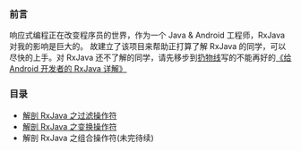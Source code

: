 ### 前言
响应式编程正在改变程序员的世界，作为一个 Java & Android 工程师，RxJava 对我的影响是巨大的。
故建立了该项目来帮助正打算了解 RxJava 的同学，可以尽快的上手。对 RxJava 还不了解的同学，请先移步到[扔物线](http://weibo.com/rengwuxian?from=myfollow_all)写的不能再好的[《给 Android 开发者的 RxJava 详解》](http://gank.io/post/560e15be2dca930e00da1083)

### 目录
- [解剖 RxJava 之过滤操作符](https://github.com/zhgqthomas/AnalyseRxJava/wiki/%E8%A7%A3%E5%89%96-RxJava-%E4%B9%8B%E8%BF%87%E6%BB%A4%E6%93%8D%E4%BD%9C%E7%AC%A6)
- [解剖 RxJava 之变换操作符](https://github.com/zhgqthomas/AnalyseRxJava/wiki/%E8%A7%A3%E5%89%96-RxJava-%E4%B9%8B%E5%8F%98%E6%8D%A2%E6%93%8D%E4%BD%9C%E7%AC%A6)
- 解剖 RxJava 之组合操作符(未完待续)